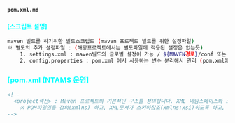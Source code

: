__`pom.xml.md`__

#### <b><span style="color:cyan">[스크립트 설명]</span></b>  
```bash
maven 빌드를 하기위한 빌드스크립트 (maven 프로젝트 빌드를 위한 설정파일)
※ 별도의 추가 설정파일 : (해당프로젝트에서는 별도파일에 적용된 설정은 없는듯)
    1. settings.xml : maven빌드의 글로벌 설정이 가능 / ${MAVEN경로}/conf 또는 ~/.m2 경로에 있다면 기본적용됨 (예시 : repo 설정, profile 설정등이 가능 )
    2. config.properties : pom.xml 에서 사용하는 변수 분리해서 관리 (pom.xml에 properties-maven-plugin을 사용하여 외부변수파일값을 읽어 올수 있음)
```

### <b><span style="color:cyan">[pom.xml (NTAMS 운영]</span></b>
```xml
<!-- 
  <project섹션> : Maven 프로젝트의 기본적인 구조를 정의합니다. XML 네임스페이스와 스키마 정보를 포함하여 Maven이 이 파일을 올바르게 파싱하고 검증할 수 있는 정보를 제공
    ※ POM파일임을 정의(xmlns) 하고, XML문서가 스키마참조(xmlns:xsi)하도록 하고, 스키마 파일의 위치(xsi:schemaLocation)를 정의하여 pom.xml 파일의 구조를 검증하도록 함 
-->







```
